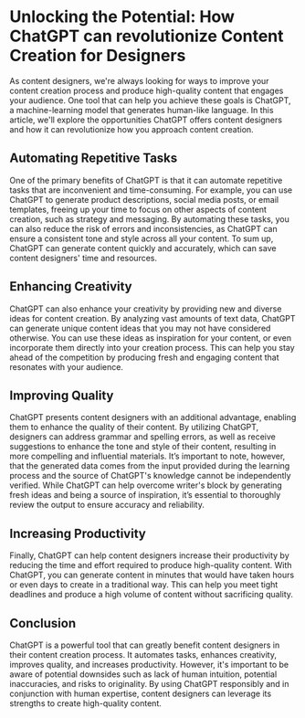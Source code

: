 # Unlocking the Potential: How ChatGPT can revolutionize Content Creation for Designers

As content designers, we're always looking for ways to improve your content creation process and produce high-quality content that engages your audience. One tool that can help you achieve these goals is ChatGPT, a machine-learning model that generates human-like language. In this article, we'll explore the opportunities ChatGPT offers content designers and how it can revolutionize how you approach content creation.

## Automating Repetitive Tasks

One of the primary benefits of ChatGPT is that it can automate repetitive tasks that are inconvenient and time-consuming. For example, you can use ChatGPT to generate product descriptions, social media posts, or email templates, freeing up your time to focus on other aspects of content creation, such as strategy and messaging. By automating these tasks, you can also reduce the risk of errors and inconsistencies, as ChatGPT can ensure a consistent tone and style across all your content. To sum up, ChatGPT can generate content quickly and accurately, which can save content designers' time and resources.

## Enhancing Creativity

ChatGPT can also enhance your creativity by providing new and diverse ideas for content creation. By analyzing vast amounts of text data, ChatGPT can generate unique content ideas that you may not have considered otherwise. You can use these ideas as inspiration for your content, or even incorporate them directly into your creation process. This can help you stay ahead of the competition by producing fresh and engaging content that resonates with your audience.

## Improving Quality

ChatGPT presents content designers with an additional advantage, enabling them to enhance the quality of their content. By utilizing ChatGPT, designers can address grammar and spelling errors, as well as receive suggestions to enhance the tone and style of their content, resulting in more compelling and influential materials. It’s important to note, however, that the generated data comes from the input provided during the learning process and the source of ChatGPT's knowledge cannot be independently verified. While ChatGPT can help overcome writer's block by generating fresh ideas and being a source of inspiration, it’s essential to thoroughly review the output to ensure accuracy and reliability.

## Increasing Productivity

Finally, ChatGPT can help content designers increase their productivity by reducing the time and effort required to produce high-quality content. With ChatGPT, you can generate content in minutes that would have taken hours or even days to create in a traditional way. This can help you meet tight deadlines and produce a high volume of content without sacrificing quality.

## Conclusion

ChatGPT is a powerful tool that can greatly benefit content designers in their content creation process. It automates tasks, enhances creativity, improves quality, and increases productivity. However, it's important to be aware of potential downsides such as lack of human intuition, potential inaccuracies, and risks to originality. By using ChatGPT responsibly and in conjunction with human expertise, content designers can leverage its strengths to create high-quality content.

